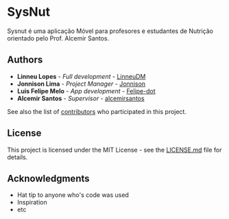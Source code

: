 # SysNut

Sysnut é uma aplicação Móvel para profesores e estudantes de Nutrição orientado pelo Prof. Alcemir Santos.

## Authors

* **Linneu Lopes** - *Full development* - [LinneuDM](https://github.com/LinneuDM)
* **Jonnison Lima** - *Project Manager* - [Jonnison](https://github.com/jonnison)
* **Luis Felipe Melo** - *App development* - [Felipe-dot](https://github.com/felipe-dot)
* **Alcemir Santos** - *Supervisor* - [alcemirsantos](https://github.com/alcemirsantos)

See also the list of [contributors](https://github.com/your/project/contributors) who participated in this project.

## License

This project is licensed under the MIT License - see the [LICENSE.md](LICENSE.md) file for details.

## Acknowledgments

* Hat tip to anyone who's code was used
* Inspiration
* etc
